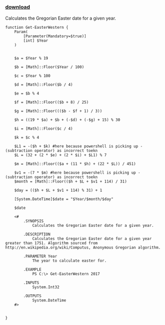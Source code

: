 ﻿---
pid:            3524
poster:         michaelvdnest
title:          
date:           2012-07-18 02:22:05
format:         posh
parent:         0
parent:         0

---

# 

### [download](3524.ps1)

Calculates the Gregorian Easter date for a given year.

```posh
function Get-EasterWestern {
	Param(
		[Parameter(Mandatory=$true)]
        [int] $Year
 	)

	
	$a = $Year % 19

	$b = [Math]::Floor($Year / 100)

	$c = $Year % 100

	$d = [Math]::Floor($b / 4)

	$e = $b % 4

	$f = [Math]::Floor(($b + 8) / 25)

	$g = [Math]::Floor((($b - $f + 1) / 3))
	
	$h = ((19 * $a) + $b + (-$d) + (-$g) + 15) % 30

	$i = [Math]::Floor($c / 4)

	$k = $c % 4

	$L1 = -($h + $k) #here because powershell is picking up - (subtraction operator) as incorrect toekn
	$L = (32 + (2 * $e) + (2 * $i) + $L1) % 7

	$m = [Math]::Floor(($a + (11 * $h) + (22 * $L)) / 451)

	$v1 = -(7 * $m) #here because powershell is picking up - (subtraction operator) as incorrect toekn
	$month = [Math]::Floor(($h + $L + $v1 + 114) / 31)

	$day = (($h + $L + $v1 + 114) % 31) + 1

	[System.DateTime]$date = "$Year/$month/$day"
	
	$date
	
	<#
		.SYNOPSIS
			Calculates the Gregorian Easter date for a given year.

		.DESCRIPTION
			Calculates the Gregorian Easter date for a given year greater than 1751. Algorithm sourced from http://en.wikipedia.org/wiki/Computus, Anonymous Gregorian algorithm. 
			
		.PARAMETER Year
			The year to calculate easter for.

		.EXAMPLE
			PS C:\> Get-EasterWestern 2017

		.INPUTS
			System.Int32

		.OUTPUTS
			System.DateTime
	#>
	
	
}
```
